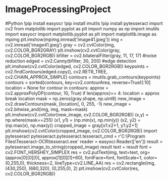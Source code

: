 # ImageProcessingProject
#Python
!pip install easyocr
!pip install imutils
!pip install pytesseract
import cv2
from matplotlib import pyplot as plt
import numpy as np
import imutils
import easyocr
import matplotlib.pyplot as plt
import matplotlib.image as mpimg
plt.imshow(mpimg.imread('image41.jpeg'))
img = cv2.imread('image41.jpeg')
gray = cv2.cvtColor(img, cv2.COLOR_BGR2GRAY)
plt.imshow(cv2.cvtColor(gray, cv2.COLOR_BGR2RGB))
bfilter = cv2.bilateralFilter(gray, 11, 17, 17) #noise reduction
edged = cv2.Canny(bfilter, 30, 200) #edge detection
plt.imshow(cv2.cvtColor(edged, cv2.COLOR_BGR2RGB))
keypoints = cv2.findContours(edged.copy(), cv2.RETR_TREE, cv2.CHAIN_APPROX_SIMPLE)
contours = imutils.grab_contours(keypoints)
contours = sorted(contours, key=cv2.contourArea, reverse=True)[:10]
location = None
for contour in contours:
    approx = cv2.approxPolyDP(contour, 10, True)
    if len(approx)== 4:
        location = approx
        break
location
mask = np.zeros(gray.shape, np.uint8)
new_image = cv2.drawContours(mask, [location], 0, 255, -1)
new_image = cv2.bitwise_and(img, img, mask=mask)
plt.imshow(cv2.cvtColor(new_image, cv2.COLOR_BGR2RGB))
(x,y) = np.where(mask==255)
(x1, y1) = (np.min(x), np.min(y))
(x2, y2) = (np.max(x), np.max(y))
cropped_image = gray[x1:x2+1, y1:y2+1]
plt.imshow(cv2.cvtColor(cropped_image, cv2.COLOR_BGR2RGB))
import pytesseract
pytesseract.pytesseract.tesseract_cmd = r'C:\\Program Files\\Tesseract-OCR\\tesseract.exe'
reader = easyocr.Reader(['en'])
result = pytesseract.image_to_string(cropped_image)
result
text = result
font = cv2.FONT_HERSHEY_SIMPLEX
res = cv2.putText(img, text=text, org=(approx[0][0][0], approx[1][0][1]+60), fontFace=font, fontScale=1, color=(0,255,0), thickness=2, lineType=cv2.LINE_AA)
res = cv2.rectangle(img, (430,250), (680,320), (0,255,0), 2)
plt.imshow(cv2.cvtColor(res, cv2.COLOR_BGR2RGB))
